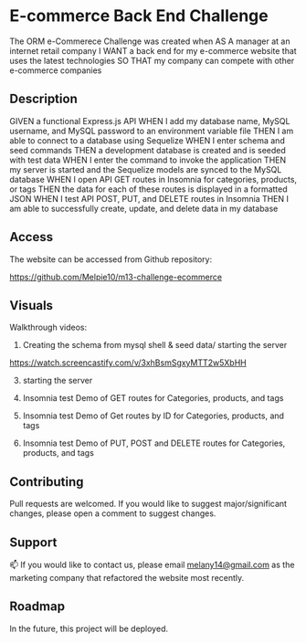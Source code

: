 # E-commerce Back End Challenge

The ORM e-Commerece Challenge was created when AS A manager at an internet retail company
I WANT a back end for my e-commerce website that uses the latest technologies
SO THAT my company can compete with other e-commerce companies

## Description 

GIVEN a functional Express.js API
WHEN I add my database name, MySQL username, and MySQL password to an environment variable file
THEN I am able to connect to a database using Sequelize
WHEN I enter schema and seed commands
THEN a development database is created and is seeded with test data
WHEN I enter the command to invoke the application
THEN my server is started and the Sequelize models are synced to the MySQL database
WHEN I open API GET routes in Insomnia for categories, products, or tags
THEN the data for each of these routes is displayed in a formatted JSON
WHEN I test API POST, PUT, and DELETE routes in Insomnia
THEN I am able to successfully create, update, and delete data in my database

## Access

The website can be accessed from Github repository:


https://github.com/Melpie10/m13-challenge-ecommerce


 ## Visuals

Walkthrough videos: 

1. Creating the schema from mysql shell & seed data/ starting the server

https://watch.screencastify.com/v/3xhBsmSgxyMTT2w5XbHH


3. starting the server

4. Insomnia test Demo of GET routes for Categories, products, and tags

5. Insomnia test Demo of Get routes by ID for Categories, products, and tags

6. Insomnia test Demo of PUT, POST and DELETE routes for Categories, products, and tags



## Contributing

Pull requests are welcomed. If you would like to suggest major/significant changes, please open a comment to suggest changes. 

## Support

📫  If you would like to contact us, please email melany14@gmail.com as the marketing company that refactored the website most recently.

## Roadmap

In the future, this project will be deployed. 